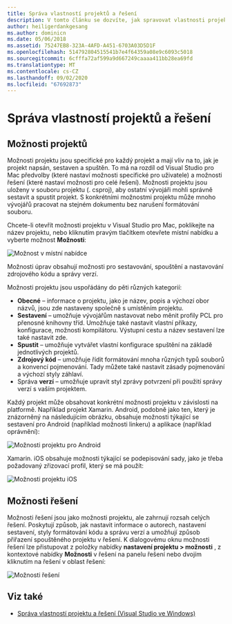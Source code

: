 ```yaml
---
title: Správa vlastností projektů a řešení
description: V tomto článku se dozvíte, jak spravovat vlastnosti projektů a řešení v Visual Studio pro Mac
author: heiligerdankgesang
ms.author: dominicn
ms.date: 05/06/2018
ms.assetid: 75247EB8-323A-4AFD-A451-6703A03D5D1F
ms.openlocfilehash: 514792804515541b7e4f64359a08e9c6093c5018
ms.sourcegitcommit: 6cfffa72af599a9d667249caaaa411bb28ea69fd
ms.translationtype: MT
ms.contentlocale: cs-CZ
ms.lasthandoff: 09/02/2020
ms.locfileid: "67692873"
---
```

# <a name="managing-project-and-solution-properties"></a>Správa vlastností projektů a řešení

## <a name="project-options"></a>Možnosti projektů

Možnosti projektu jsou specifické pro každý projekt a mají vliv na to, jak je projekt napsán, sestaven a spuštěn. To má na rozdíl od Visual Studio pro Mac předvolby (které nastaví možnosti specifické pro uživatele) a možnosti řešení (které nastaví možnosti pro celé řešení). Možnosti projektu jsou uloženy v souboru projektu (. csproj), aby ostatní vývojáři mohli správně sestavit a spustit projekt. S konkrétními možnostmi projektu může mnoho vývojářů pracovat na stejném dokumentu bez narušení formátování souboru.

Chcete-li otevřít možnosti projektu v Visual Studio pro Mac, poklikejte na název projektu, nebo kliknutím pravým tlačítkem otevřete místní nabídku a vyberte možnost **Možnosti**:

![Možnost v místní nabídce](media/projects-and-solutions-image2.png)

Možnosti úprav obsahují možnosti pro sestavování, spouštění a nastavování zdrojového kódu a správy verzí.

Možnosti projektu jsou uspořádány do pěti různých kategorií:

* **Obecné** – informace o projektu, jako je název, popis a výchozí obor názvů, jsou zde nastaveny společně s umístěním projektu.
* **Sestavení** – umožňuje vývojářům nastavovat nebo měnit profily PCL pro přenosné knihovny tříd. Umožňuje také nastavit vlastní příkazy, konfigurace, možnosti kompilátoru. Výstupní cestu a název sestavení lze také nastavit zde.
* **Spustit** – umožňuje vytvářet vlastní konfigurace spuštění na základě jednotlivých projektů.
* **Zdrojový kód** – umožňuje řídit formátování mnoha různých typů souborů a konvencí pojmenování. Tady můžete také nastavit zásady pojmenování a výchozí styly záhlaví.
* Správa **verzí** – umožňuje upravit styl zprávy potvrzení při použití správy verzí s vaším projektem.

Každý projekt může obsahovat konkrétní možnosti projektu v závislosti na platformě. Například projekt Xamarin. Android, podobně jako ten, který je znázorněný na následujícím obrázku, obsahuje možnosti týkající se sestavení pro Android (například možnosti linkeru) a aplikace (například oprávnění):

![Možnosti projektu pro Android](media/projects-and-solutions-image5.png)

Xamarin. iOS obsahuje možnosti týkající se podepisování sady, jako je třeba požadovaný zřizovací profil, který se má použít:

![Možnosti projektu iOS](media/projects-and-solutions-image6.png)

## <a name="solution-options"></a>Možnosti řešení

Možnosti řešení jsou jako možnosti projektu, ale zahrnují rozsah celých řešení. Poskytují způsob, jak nastavit informace o autorech, nastavení sestavení, styly formátování kódu a správu verzí a umožňují způsob přiřazení spouštěného projektu v řešení.  K dialogovému oknu možnosti řešení lze přistupovat z položky nabídky **nastavení projektu > možnosti** , z kontextové nabídky **Možnosti** v řešení na panelu řešení nebo dvojím kliknutím na řešení v oblast řešení:

![Možnosti řešení](media/projects-and-solutions-image7.png)

## <a name="see-also"></a>Viz také

* [Správa vlastností projektu a řešení (Visual Studio ve Windows)](/visualstudio/ide/managing-project-and-solution-properties)